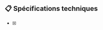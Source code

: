 ## 📋 Spécifications techniques
<!-- Décris en gros ce que t'as fait dans cette PR dans une liste à puce claire et concise -->
-[x]
